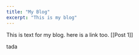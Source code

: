 ```yaml
---
title: "My Blog"
excerpt: "This is my blog"
---
```


This is text for my blog. here is a link too. [[Post 1]]

tada